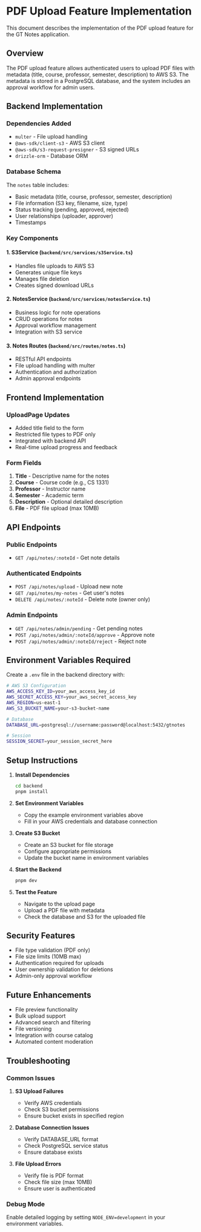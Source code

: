 # PDF Upload Feature Implementation

This document describes the implementation of the PDF upload feature for the GT Notes application.

## Overview

The PDF upload feature allows authenticated users to upload PDF files with metadata (title, course, professor, semester, description) to AWS S3. The metadata is stored in a PostgreSQL database, and the system includes an approval workflow for admin users.

## Backend Implementation

### Dependencies Added
- `multer` - File upload handling
- `@aws-sdk/client-s3` - AWS S3 client
- `@aws-sdk/s3-request-presigner` - S3 signed URLs
- `drizzle-orm` - Database ORM

### Database Schema
The `notes` table includes:
- Basic metadata (title, course, professor, semester, description)
- File information (S3 key, filename, size, type)
- Status tracking (pending, approved, rejected)
- User relationships (uploader, approver)
- Timestamps

### Key Components

#### 1. S3Service (`backend/src/services/s3Service.ts`)
- Handles file uploads to AWS S3
- Generates unique file keys
- Manages file deletion
- Creates signed download URLs

#### 2. NotesService (`backend/src/services/notesService.ts`)
- Business logic for note operations
- CRUD operations for notes
- Approval workflow management
- Integration with S3 service

#### 3. Notes Routes (`backend/src/routes/notes.ts`)
- RESTful API endpoints
- File upload handling with multer
- Authentication and authorization
- Admin approval endpoints

## Frontend Implementation

### UploadPage Updates
- Added title field to the form
- Restricted file types to PDF only
- Integrated with backend API
- Real-time upload progress and feedback

### Form Fields
1. **Title** - Descriptive name for the notes
2. **Course** - Course code (e.g., CS 1331)
3. **Professor** - Instructor name
4. **Semester** - Academic term
5. **Description** - Optional detailed description
6. **File** - PDF file upload (max 10MB)

## API Endpoints

### Public Endpoints
- `GET /api/notes/:noteId` - Get note details

### Authenticated Endpoints
- `POST /api/notes/upload` - Upload new note
- `GET /api/notes/my-notes` - Get user's notes
- `DELETE /api/notes/:noteId` - Delete note (owner only)

### Admin Endpoints
- `GET /api/notes/admin/pending` - Get pending notes
- `POST /api/notes/admin/:noteId/approve` - Approve note
- `POST /api/notes/admin/:noteId/reject` - Reject note

## Environment Variables Required

Create a `.env` file in the backend directory with:

```bash
# AWS S3 Configuration
AWS_ACCESS_KEY_ID=your_aws_access_key_id
AWS_SECRET_ACCESS_KEY=your_aws_secret_access_key
AWS_REGION=us-east-1
AWS_S3_BUCKET_NAME=your-s3-bucket-name

# Database
DATABASE_URL=postgresql://username:password@localhost:5432/gtnotes

# Session
SESSION_SECRET=your_session_secret_here
```

## Setup Instructions

1. **Install Dependencies**
   ```bash
   cd backend
   pnpm install
   ```

2. **Set Environment Variables**
   - Copy the example environment variables above
   - Fill in your AWS credentials and database connection

3. **Create S3 Bucket**
   - Create an S3 bucket for file storage
   - Configure appropriate permissions
   - Update the bucket name in environment variables

4. **Start the Backend**
   ```bash
   pnpm dev
   ```

5. **Test the Feature**
   - Navigate to the upload page
   - Upload a PDF file with metadata
   - Check the database and S3 for the uploaded file

## Security Features

- File type validation (PDF only)
- File size limits (10MB max)
- Authentication required for uploads
- User ownership validation for deletions
- Admin-only approval workflow

## Future Enhancements

- File preview functionality
- Bulk upload support
- Advanced search and filtering
- File versioning
- Integration with course catalog
- Automated content moderation

## Troubleshooting

### Common Issues

1. **S3 Upload Failures**
   - Verify AWS credentials
   - Check S3 bucket permissions
   - Ensure bucket exists in specified region

2. **Database Connection Issues**
   - Verify DATABASE_URL format
   - Check PostgreSQL service status
   - Ensure database exists

3. **File Upload Errors**
   - Verify file is PDF format
   - Check file size (max 10MB)
   - Ensure user is authenticated

### Debug Mode
Enable detailed logging by setting `NODE_ENV=development` in your environment variables.
